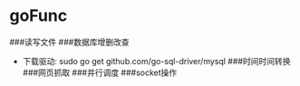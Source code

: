 # goFunc
###读写文件
###数据库增删改查
  - 下载驱动: sudo go get github.com/go-sql-driver/mysql
###时间时间转换
###网页抓取
###并行调度
###socket操作
